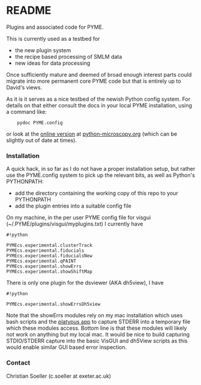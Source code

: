 # README #

Plugins and associated code for PYME.

This is currently used as a testbed for

* the new plugin system
* the recipe based processing of SMLM data
* new ideas for data processing

Once sufficiently mature and deemed of broad enough interest parts could migrate into more permanent core PYME code but that is entirely up to David's views.

As it is it serves as a nice testbed of the newish Python config system. For details on that either consult the docs in your local PYME installation, using a command like:

```
    pydoc PYME.config
```

or look at the [online version](http://www.python-microscopy.org/doc/api/PYME.config.html) at [python-microscopy.org](http://www.python-microscopy.org/) (which can be slightly out of date at times).

### Installation ###

A quick hack, in so far as I do not have a proper installation setup, but rather use the PYME.config system to pick up the relevant bits, as well as Python's PYTHONPATH:

- add the directory containing the working copy of this repo to your PYTHONPATH
- add the plugin entries into a suitable config file

On my machine, in the per user PYME config file for visgui (~/.PYME/plugins/visgui/myplugins.txt) I currently have


```
#!python

PYMEcs.experimental.clusterTrack
PYMEcs.experimental.fiducials
PYMEcs.experimental.fiducialsNew
PYMEcs.experimental.qPAINT
PYMEcs.experimental.showErrs
PYMEcs.experimental.showShiftMap

```

There is only one plugin for the dsviewer (AKA dh5view), I have  

```
#!python

PYMEcs.experimental.showErrsDh5view

```
Note that the showErrs modules rely on my mac installation which uses bash scripts and the [platypus app](https://sveinbjorn.org/platypus) to capture STDERR into a temporary file which these modules access. Bottom line is that these modules will likely not work on anything but my local mac. It would be nice to build capturing STDIO/STDERR capture into the basic VisGUI and dh5View scripts as this would enable similar GUI based error inspection.

### Contact ###

Christian Soeller (c.soeller at exeter.ac.uk)

